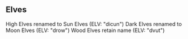 ## Elves
High Elves renamed to Sun Elves (ELV: "dicun")
Dark Elves renamed to Moon Elves (ELV: "drow")
Wood Elves retain name (ELV: "dvut")